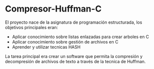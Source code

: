 # Compresor-Huffman-C
El proyecto nace de la asignatura de programación estructurada, los objetivos principales eran:
* Aplicar conocimiento sobre listas enlazadas para crear arboles en C
* Aplicar conocimiento sobre gestión de archivos en C
* Aprender y utilizar tecnicas HASH

La tarea principal era crear un software que permita la compresión y decompresión de archivos de texto a través de la tecnica de Huffman.
